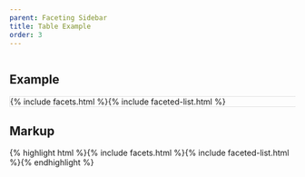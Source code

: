 ```yaml
---
parent: Faceting Sidebar
title: Table Example
order: 3
---
```

<div style="overflow: hidden;">
  <div class="rs-pull-left" style="margin-right: 2em; ">
    <h2>Example</h2>
    <div style="width: 80em; position: relative; border: 1px #e0e0e0 solid;">{% include facets.html %}{% include faceted-list.html %}</div>
  </div>
  <div class="rs-pull-left">
    <h2>Markup</h2>
    {% highlight html %}{% include facets.html %}{% include faceted-list.html %}{% endhighlight %}
  </div>
</div>